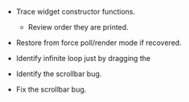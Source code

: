 * Trace widget constructor functions.
    - Review order they are printed.
* Restore from force poll/render mode if recovered. 

* Identify infinite loop just by dragging the 

* Identify the scrollbar bug.
* Fix the scrollbar bug.